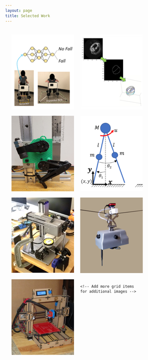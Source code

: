 ```yaml
---
layout: page
title: Selected Work
---
```


<style>
    /* Style for grid layout */
    .grid-container {
    display: grid;
    grid-template-columns: repeat(auto-fill, 200px);
    gap: 20px;
    padding: 20px;
    }

    .grid-item {
        position: relative;
        overflow: hidden;
        
    }

    .grid-item img {
        width: 100%;
        height: auto;
        display: block;
        transition: transform 0.3s ease;
    }

    .overlay {
        position: absolute;
        top: 50%;
        left: 50%;
        transform: translate(-50%, -50%);
         text-align: center; /* Center-align the text */
        background-color: rgba(255, 255, 255, 0.7) /* Semi-transparent black background */
        color: black; /* Set text color to white */
        padding: 8px 12px; /* Adjust padding as needed */
        border-radius: 4px;
        transition: opacity 0.3s ease;
        opacity: 0;
        pointer-events: none;
        font-size: 20px; /* Increase text size */
        font-weight: bold; /* Make text bold */
    }

    .grid-item:hover::before {
        content: '';
        position: absolute;
        top: 0;
        left: 0;
        width: 100%;
        height: 100%;
        background-color: rgba(255, 255, 255, 0); /* Initialize mask as transparent */
        transition: background-color 0.3s ease; /* Transition for mask color change */
        pointer-events: none;
    }



    .grid-item:hover::before {
        background-color: rgba(255, 255, 255, 0.7); /* White mask over image on hover */
    }

    .grid-item:hover .overlay {
        opacity: 1; /* Show the overlay on hover */
    }
    
</style>




<div class="grid-container">
    <!-- Each anchor tag wraps an image and links to a different HTML file -->
    <div class="grid-item">
        <a href="fall_prediction.html">
            <img src="/assets/fall_pred_cover.png" alt="Image 1">
             <div class="overlay">Fall Prediction & Prevention</div>
        </a>
    </div>
    <div class="grid-item">
        <a href="aorta_mapping.html">
            <img src="/assets/aorta_cover.png" alt="Image 3">
            <div class="overlay">Aorta Mapping</div>
        </a>
    </div>
    <div class="grid-item">
        <a href="jumping_robot.html">
            <img src="/assets/jumping_robot_cover.png" alt="Image 2">
            <div class="overlay">Optimizing Arm Swing for Jumping Robot</div>
        </a>
    </div>
    <div class="grid-item">
        <a href="underactuated_project.html">
            <img src="/assets/underactuated_cover.png" alt="Image 2">
            <div class="overlay">Trajectory Optimization of Active Compass Gait Walker</div>
        </a>
    </div>
    <div class="grid-item">
        <a href="mechdesign.html">
            <img src="/assets/minicncmill_cover.jpg" alt="Image 2">
            <div class="overlay">Mech. Design Improvements of CNC Mill</div>
        </a>
    </div>
     <div class="grid-item">
        <a href="tree_robot.html">
            <img src="/assets/tree_robot_cover.png" alt="Image 2">
            <div class="overlay">Tree Robot</div>
        </a>
    </div>
    <div class="grid-item">
        <a href="3dprinter.html">
            <img src="/assets/3dprinter_cover.jpg" alt="Image 2">
            <div class="overlay">Prusa i3 3D Printer Build</div>
        </a>
    </div>

    <!-- Add more grid items for additional images -->
</div>